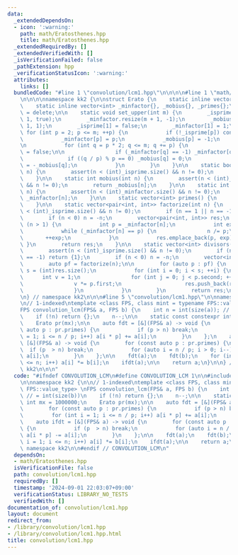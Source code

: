 ```yaml
---
data:
  _extendedDependsOn:
  - icon: ':warning:'
    path: math/Eratosthenes.hpp
    title: math/Eratosthenes.hpp
  _extendedRequiredBy: []
  _extendedVerifiedWith: []
  _isVerificationFailed: false
  _pathExtension: hpp
  _verificationStatusIcon: ':warning:'
  attributes:
    links: []
  bundledCode: "#line 1 \"convolution/lcm1.hpp\"\n\n\n\n#line 1 \"math/Eratosthenes.hpp\"\
    \n\n\n\nnamespace kk2 {\n\nstruct Erato {\n    static inline vector<bool> _isprime{};\n\
    \    static inline vector<int> _minfactor{}, _mobius{}, _primes{};\n\n    Erato()\
    \ = delete;\n\n    static void set_upper(int m) {\n        _isprime.resize(m +\
    \ 1, true);\n        _minfactor.resize(m + 1, -1);\n        _mobius.resize(m +\
    \ 1, 1);\n        _isprime[1] = false;\n        _minfactor[1] = 1;\n\n       \
    \ for (int p = 2; p <= m; ++p) {\n            if (!_isprime[p]) continue;\n\n\
    \            _minfactor[p] = p;\n            _mobius[p] = -1;\n            _primes.emplace_back(p);\n\
    \n            for (int q = p * 2; q <= m; q += p) {\n                _isprime[q]\
    \ = false;\n\n                if (_minfactor[q] == -1) _minfactor[q] = p;\n  \
    \              if ((q / p) % p == 0) _mobius[q] = 0;\n                else _mobius[q]\
    \ = -_mobius[q];\n            }\n        }\n    }\n\n    static bool isprime(int\
    \ n) {\n        assert(n < (int)_isprime.size() && n != 0);\n        return _isprime[n];\n\
    \    }\n\n    static int mobius(int n) {\n        assert(n < (int)_mobius.size()\
    \ && n != 0);\n        return _mobius[n];\n    }\n\n    static int minfactor(int\
    \ n) {\n        assert(n < (int)_minfactor.size() && n != 0);\n        return\
    \ _minfactor[n];\n    }\n\n    static vector<int> primes() {\n        return _primes;\n\
    \    }\n\n    static vector<pair<int, int>> factorize(int n) {\n        assert(n\
    \ < (int)_isprime.size() && n != 0);\n        if (n == 1 || n == -1) return {};\n\
    \        if (n < 0) n = -n;\n        vector<pair<int, int>> res;\n        while\
    \ (n > 1) {\n            int p = _minfactor[n];\n            int exp = 0;\n\n\
    \            while (_minfactor[n] == p) {\n                n /= p;\n         \
    \       ++exp;\n            }\n            res.emplace_back(p, exp);\n       \
    \ }\n        return res;\n    }\n\n    static vector<int> divisors(int n) {\n\
    \        assert(n < (int)_isprime.size() && n != 0);\n        if (n == 1 || n\
    \ == -1) return {1};\n        if (n < 0) n = -n;\n        vector<int> res{1};\n\
    \        auto pf = factorize(n);\n\n        for (auto p : pf) {\n            int\
    \ s = (int)res.size();\n            for (int i = 0; i < s; ++i) {\n          \
    \      int v = 1;\n                for (int j = 0; j < p.second; ++j) {\n    \
    \                v *= p.first;\n                    res.push_back(res[i] * v);\n\
    \                }\n            }\n        }\n        return res;\n    }\n};\n\
    \n} // namespace kk2\n\n\n#line 5 \"convolution/lcm1.hpp\"\n\nnamespace kk2 {\n\
    \n// 1-indexed\ntemplate <class FPS, class mint = typename FPS::value_type> \n\
    FPS convolution_lcm(FPS& a, FPS b) {\n    int n = int(size(a)); // = int(size(b))\n\
    \    if (!n) return {};\n    n--;\n\n    static const constexpr int mx = 1000000;\n\
    \    Erato pr(mx);\n\n    auto fdt = [&](FPS& a) -> void {\n        for (const\
    \ auto p : pr.primes) {\n            if (p > n) break;\n            for (int i\
    \ = 1; i <= n / p; i++) a[i * p] += a[i];\n        }\n    };\n    auto ifdt =\
    \ [&](FPS& a) -> void {\n        for (const auto p : pr.primes) {\n          \
    \  if (p  > n) break;\n            for (auto i = n / p; i > 0; i--) a[i * p] -=\
    \ a[i];\n        }\n    };\n\n    fdt(a);\n    fdt(b);\n    for (int i = 1; i\
    \ <= n; i++) a[i] *= b[i];\n    ifdt(a);\n\n    return a;\n}\n\n} // namespace\
    \ kk2\n\n\n"
  code: "#ifndef CONVOLUTION_LCM\n#define CONVOLUTION_LCM 1\n\n#include \"../math/Eratosthenes.hpp\"\
    \n\nnamespace kk2 {\n\n// 1-indexed\ntemplate <class FPS, class mint = typename\
    \ FPS::value_type> \nFPS convolution_lcm(FPS& a, FPS b) {\n    int n = int(size(a));\
    \ // = int(size(b))\n    if (!n) return {};\n    n--;\n\n    static const constexpr\
    \ int mx = 1000000;\n    Erato pr(mx);\n\n    auto fdt = [&](FPS& a) -> void {\n\
    \        for (const auto p : pr.primes) {\n            if (p > n) break;\n   \
    \         for (int i = 1; i <= n / p; i++) a[i * p] += a[i];\n        }\n    };\n\
    \    auto ifdt = [&](FPS& a) -> void {\n        for (const auto p : pr.primes)\
    \ {\n            if (p  > n) break;\n            for (auto i = n / p; i > 0; i--)\
    \ a[i * p] -= a[i];\n        }\n    };\n\n    fdt(a);\n    fdt(b);\n    for (int\
    \ i = 1; i <= n; i++) a[i] *= b[i];\n    ifdt(a);\n\n    return a;\n}\n\n} //\
    \ namespace kk2\n\n#endif // CONVOLUTION_LCM\n"
  dependsOn:
  - math/Eratosthenes.hpp
  isVerificationFile: false
  path: convolution/lcm1.hpp
  requiredBy: []
  timestamp: '2024-09-01 22:03:07+09:00'
  verificationStatus: LIBRARY_NO_TESTS
  verifiedWith: []
documentation_of: convolution/lcm1.hpp
layout: document
redirect_from:
- /library/convolution/lcm1.hpp
- /library/convolution/lcm1.hpp.html
title: convolution/lcm1.hpp
---
```

